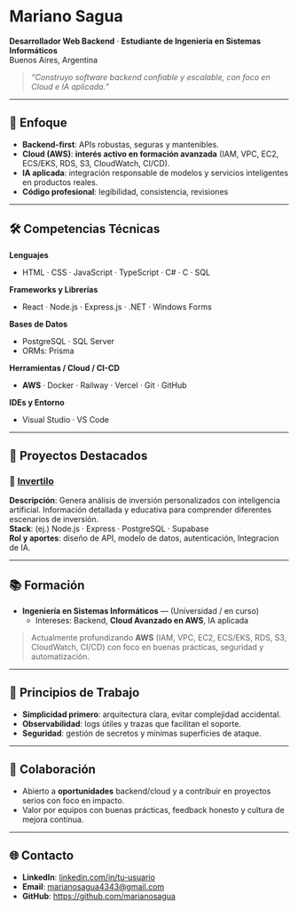 # Mariano Sagua

**Desarrollador Web Backend** · **Estudiante de Ingeniería en Sistemas Informáticos**  
Buenos Aires, Argentina

> _“Construyo software backend confiable y escalable, con foco en Cloud e IA aplicada.”_

---

## 🧭 Enfoque
- **Backend-first**: APIs robustas, seguras y mantenibles.
- **Cloud (AWS)**: **interés activo en formación avanzada** (IAM, VPC, EC2, ECS/EKS, RDS, S3, CloudWatch, CI/CD).
- **IA aplicada**: integración responsable de modelos y servicios inteligentes en productos reales.
- **Código profesional**: legibilidad, consistencia, revisiones

---

## 🛠️ Competencias Técnicas

**Lenguajes**
- HTML · CSS · JavaScript · TypeScript · C# · C · SQL

**Frameworks y Librerías**
- React · Node.js · Express.js · .NET · Windows Forms

**Bases de Datos**
- PostgreSQL · SQL Server  
- ORMs: Prisma

**Herramientas / Cloud / CI-CD**
- **AWS** · Docker · Railway · Vercel · Git · GitHub

**IDEs y Entorno**
- Visual Studio · VS Code

---

## 🚀 Proyectos Destacados
### 🧩 [Invertilo](https://www.invertilo.com.ar/)
**Descripción**: Genera análisis de inversión personalizados con inteligencia artificial. Información detallada y educativa para comprender diferentes escenarios de inversión.  
**Stack**: (ej.) Node.js · Express · PostgreSQL · Supabase  
**Rol y aportes**: diseño de API, modelo de datos, autenticación, Integracion de IA.  

---

## 📚 Formación
- **Ingeniería en Sistemas Informáticos** — (Universidad / en curso)  
  - Intereses: Backend, **Cloud Avanzado en AWS**, IA aplicada

> Actualmente profundizando **AWS** (IAM, VPC, EC2, ECS/EKS, RDS, S3, CloudWatch, CI/CD) con foco en buenas prácticas, seguridad y automatización.

---

## 📌 Principios de Trabajo
- **Simplicidad primero**: arquitectura clara, evitar complejidad accidental.  
- **Observabilidad**: logs útiles y trazas que facilitan el soporte.   
- **Seguridad**: gestión de secretos y mínimas superficies de ataque.

---

## 🤝 Colaboración
- Abierto a **oportunidades** backend/cloud y a contribuir en proyectos serios con foco en impacto.
- Valor por equipos con buenas prácticas, feedback honesto y cultura de mejora continua.

---

## 🌐 Contacto
- **LinkedIn**: [linkedin.com/in/tu-usuario]([https://linkedin.com/in/tu-usuario](https://www.linkedin.com/in/mariano-sagua-49785923b/))
- **Email**: marianosagua4343@gmail.com
- **GitHub**: https://github.com/marianosagua
